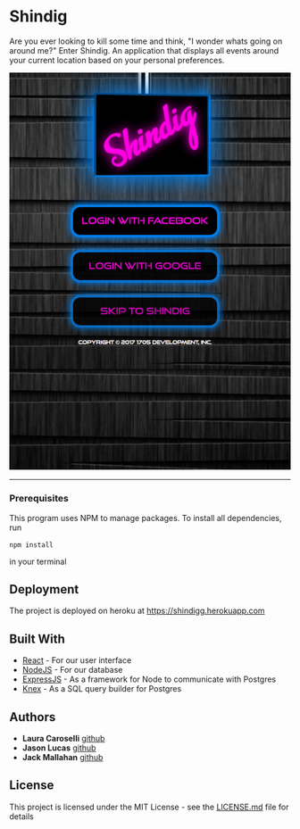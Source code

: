 # Shindig

Are you ever looking to kill some time and think, "I wonder whats going on around me?" Enter Shindig. An application that displays all events around your current location based on your personal preferences.

![Shindig Screenshot](/src/assets/shot1.png?raw=true "Shindig Screenshot 1")

<hr />


### Prerequisites

This program uses NPM to manage packages. To install all dependencies, run

```
npm install

```
in your terminal

## Deployment

The project is deployed on heroku at https://shindigg.herokuapp.com

## Built With

* [React](https://reactjs.org/) - For our user interface
* [NodeJS](https://nodejs.org/en/) - For our database
* [ExpressJS](http://expressjs.com/) - As a framework for Node to communicate with Postgres
* [Knex](http://knexjs.com/) - As a SQL query builder for Postgres

## Authors

* **Laura Caroselli**  [github](https://github.com/lcaroselli)
* **Jason Lucas**  [github](https://github.com/jasonlucas907)
* **Jack Mallahan**  [github](https://github.com/jackmallahan)

## License

This project is licensed under the MIT License - see the [LICENSE.md](LICENSE.md) file for details
